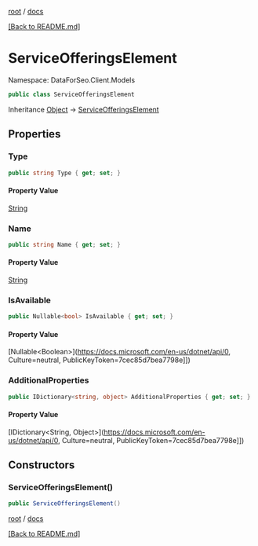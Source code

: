 [root](./../ "root") / [docs](./ "docs")

[[Back to README.md]](./../README.md "[Back to README.md]")

# ServiceOfferingsElement

Namespace: DataForSeo.Client.Models

```csharp
public class ServiceOfferingsElement
```

Inheritance [Object](https://docs.microsoft.com/en-us/dotnet/api/Object) → [ServiceOfferingsElement](./ServiceOfferingsElement.md)

## Properties

### **Type**

```csharp
public string Type { get; set; }
```

#### Property Value

[String](https://docs.microsoft.com/en-us/dotnet/api/String)<br>

### **Name**

```csharp
public string Name { get; set; }
```

#### Property Value

[String](https://docs.microsoft.com/en-us/dotnet/api/String)<br>

### **IsAvailable**

```csharp
public Nullable<bool> IsAvailable { get; set; }
```

#### Property Value

[Nullable&lt;Boolean&gt;](https://docs.microsoft.com/en-us/dotnet/api/0, Culture=neutral, PublicKeyToken=7cec85d7bea7798e]])<br>

### **AdditionalProperties**

```csharp
public IDictionary<string, object> AdditionalProperties { get; set; }
```

#### Property Value

[IDictionary&lt;String, Object&gt;](https://docs.microsoft.com/en-us/dotnet/api/0, Culture=neutral, PublicKeyToken=7cec85d7bea7798e]])<br>

## Constructors

### **ServiceOfferingsElement()**

```csharp
public ServiceOfferingsElement()
```

[root](./../ "root") / [docs](./ "docs")

[[Back to README.md]](./../README.md "[Back to README.md]")